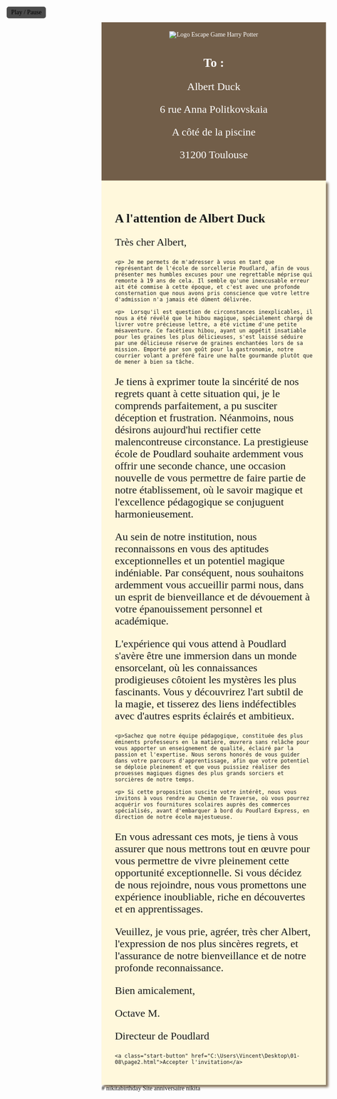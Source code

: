 <!DOCTYPE html>
<html lang="fr">
<head>
  <meta charset="UTF-8">
  <meta name="viewport" content="width=device-width, initial-scale=1.0">
  <title>Escape Game Harry Potter - L'Énigme de Poudlard</title>
  <link href="https://fonts.googleapis.com/css2?family=Courgette&display=swap" rel="stylesheet">
  <style>
    /* Utilise la police Courgette pour le texte principal de la page */
    body {
      font-family: "Courgette", cursive;
      background-image: url("https://i.etsystatic.com/15156453/r/il/2cee44/3146705882/il_fullxfull.3146705882_oflm.jpg");
      background-size: cover;
    }
    .header {
      text-align: center;
      padding: 20px;
      background-color: #725e49;
      color: #FFFFFF;
    }
    .container {
      max-width:1000px;
      margin: 0 auto;
      padding: 20px;
      background-color: #FFF8DC; /* Couleur claire pour l'intérieur du parchemin */
      border: 10px solid #FFF8DC; /* Bordure foncée pour délimiter le parchemin */
      box-shadow: 5px 5px 5px #837159; /* Ombre pour donner du relief au parchemin */
    }
    .start-button {
      display: block;
      width: 200px;
      margin: 0 auto;
      padding: 15px;
      background-color: #4CAF50;
      color: #FFFFFF;
      text-align: center;
      text-decoration: none;
      font-size: 24px;
      border-radius: 8px;
      transition: background-color 0.3s;
    }
    .start-button:hover {
      background-color: #0d250f;
    }
    /* Augmente la taille de la police des titres h2 */
    h2 {
      font-size: 28px; /* Double la taille de la police des titres h2 */
    }
    /* Augmente la taille de la police des paragraphes */
    p {
      font-size: 24px; /* Double la taille de la police des paragraphes */
    }
    /* Augmente la taille de la police des liens */
    a {
      font-size: 24px; /* Met la taille de la police des liens à 32px */
    }
    /* Personnalise la taille du logo */
    .logo {
      max-width: 200px; /* Ajuste cette valeur selon la taille souhaitée */
      display: block;
      margin: 0 auto 20px;
    }
    .play-button {
      position: absolute;
      top: 15px;
      left: 15px;
      cursor: pointer;
      background-color: #4b4b4b;
      color: #000000;
      padding: 5px 10px;
      border-radius: 5px;
    }
  </style>
</head>
<body>
    <div class="header">
    <!-- Image logo -->
    <img src="C:\Users\Vincent\Desktop\01-08\images\800px-Blason_Relief_-_Harry_Potter_hpbig.png" alt="Logo Escape Game Harry Potter" class="logo">
    <h1>To :</h1>
    <p>Albert Duck 
    <p>6 rue Anna Politkovskaia
    <p>A côté de la piscine 
    <p>31200 Toulouse
    </p>
  </div>
  <audio id="ambianceSonore">
    <source src="C:\Users\Vincent\Desktop\01-08\Sons\Hp_theme_piano.mp3" type="audio/mpeg">
    <!-- Ajoutez d'autres sources si nécessaire pour une compatibilité avec différents navigateurs -->
    <!-- Par exemple : <source src="chemin/vers/mon-fichier-audio.ogg" type="audio/ogg"> -->
  </audio>
  <div class="play-button" onclick="toggleAmbianceSonore()">Play / Pause</div>
  <div class="container">
    <h2>A l'attention de Albert Duck</h2>
    <p>Très cher Albert,

    <p> Je me permets de m'adresser à vous en tant que représentant de l'école de sorcellerie Poudlard, afin de vous présenter mes humbles excuses pour une regrettable méprise qui remonte à 19 ans de cela. Il semble qu'une inexcusable erreur ait été commise à cette époque, et c'est avec une profonde consternation que nous avons pris conscience que votre lettre d'admission n'a jamais été dûment délivrée.
      
    <p>  Lorsqu'il est question de circonstances inexplicables, il nous a été révélé que le hibou magique, spécialement chargé de livrer votre précieuse lettre, a été victime d'une petite mésaventure. Ce facétieux hibou, ayant un appétit insatiable pour les graines les plus délicieuses, s'est laissé séduire par une délicieuse réserve de graines enchantées lors de sa mission. Emporté par son goût pour la gastronomie, notre courrier volant a préféré faire une halte gourmande plutôt que de mener à bien sa tâche.
      
   <p> Je tiens à exprimer toute la sincérité de nos regrets quant à cette situation qui, je le comprends parfaitement, a pu susciter déception et frustration. Néanmoins, nous désirons aujourd'hui rectifier cette malencontreuse circonstance. La prestigieuse école de Poudlard souhaite ardemment vous offrir une seconde chance, une occasion nouvelle de vous permettre de faire partie de notre établissement, où le savoir magique et l'excellence pédagogique se conjuguent harmonieusement.
      
   <p> Au sein de notre institution, nous reconnaissons en vous des aptitudes exceptionnelles et un potentiel magique indéniable. Par conséquent, nous souhaitons ardemment vous accueillir parmi nous, dans un esprit de bienveillance et de dévouement à votre épanouissement personnel et académique.
      
   <p> L'expérience qui vous attend à Poudlard s'avère être une immersion dans un monde ensorcelant, où les connaissances prodigieuses côtoient les mystères les plus fascinants. Vous y découvrirez l'art subtil de la magie, et tisserez des liens indéfectibles avec d'autres esprits éclairés et ambitieux.
      
    <p>Sachez que notre équipe pédagogique, constituée des plus éminents professeurs en la matière, œuvrera sans relâche pour vous apporter un enseignement de qualité, éclairé par la passion et l'expertise. Nous serons honorés de vous guider dans votre parcours d'apprentissage, afin que votre potentiel se déploie pleinement et que vous puissiez réaliser des prouesses magiques dignes des plus grands sorciers et sorcières de notre temps.
      
    <p> Si cette proposition suscite votre intérêt, nous vous invitons à vous rendre au Chemin de Traverse, où vous pourrez acquérir vos fournitures scolaires auprès des commerces spécialisés, avant d'embarquer à bord du Poudlard Express, en direction de notre école majestueuse.
      
   <p>En vous adressant ces mots, je tiens à vous assurer que nous mettrons tout en œuvre pour vous permettre de vivre pleinement cette opportunité exceptionnelle. Si vous décidez de nous rejoindre, nous vous promettons une expérience inoubliable, riche en découvertes et en apprentissages.
      
   <p> Veuillez, je vous prie, agréer, très cher Albert, l'expression de nos plus sincères regrets, et l'assurance de notre bienveillance et de notre profonde reconnaissance.
      
   <p> Bien amicalement,
      
   <p> Octave M.
   <p> Directeur de Poudlard</p>

    <a class="start-button" href="C:\Users\Vincent\Desktop\01-08\page2.html">Accepter l'invitation</a>
  </div>
  <script>
    var ambianceSonore = document.getElementById('ambianceSonore');
    var isPlaying = false;

    // Fonction pour démarrer ou arrêter l'ambiance sonore
    function toggleAmbianceSonore() {
      if (!isPlaying) {
        ambianceSonore.play();
      } else {
        ambianceSonore.pause();
      }
      isPlaying = !isPlaying;
    }
  </script>
  </body>
</html>
# nikitabirthday
Site anniversaire nikita
